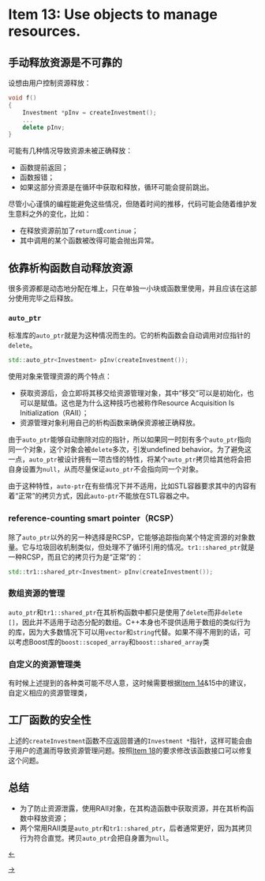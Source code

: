 # Item 13: Use objects to manage resources.

## 手动释放资源是不可靠的

设想由用户控制资源释放：

```cpp
void f()
{
    Investment *pInv = createInvestment();
    ...
    delete pInv;
}
```

可能有几种情况导致资源未被正确释放：

- 函数提前返回；
- 函数报错；
- 如果这部分资源是在循环中获取和释放，循环可能会提前跳出。

尽管小心谨慎的编程能避免这些情况，但随着时间的推移，代码可能会随着维护发生意料之外的变化，比如：

- 在释放资源前加了`return`或`continue`；
- 其中调用的某个函数被改得可能会抛出异常。

## 依靠析构函数自动释放资源

很多资源都是动态地分配在堆上，只在单独一小块或函数里使用，并且应该在这部分使用完毕之后释放。

### `auto_ptr`

标准库的`auto_ptr`就是为这种情况而生的。它的析构函数会自动调用对应指针的`delete`。

```cpp
std::auto_ptr<Investment> pInv(createInvestment());
```

使用对象来管理资源的两个特点：

- 获取资源后，会立即将其移交给资源管理对象，其中“移交”可以是初始化，也可以是赋值。这也是为什么这种技巧也被称作Resource Acquisition Is Initialization（RAII）；
- 资源管理对象利用自己的析构函数来确保资源被正确释放。

由于`auto_ptr`能够自动删除对应的指针，所以如果同一时刻有多个`auto_ptr`指向同一个对象，这个对象会被`delete`多次，引发undefined behavior。为了避免这一点，`auto_ptr`被设计拥有一项古怪的特性，将某个`auto_ptr`拷贝给其他将会把自身设置为`null`，从而尽量保证`auto_ptr`不会指向同一个对象。

由于这种特性，`auto-ptr`在有些情况下并不适用，比如STL容器要求其中的内容有着“正常”的拷贝方式，因此`auto-ptr`不能放在STL容器之中。

### reference-counting smart pointer（RCSP）

除了`auto_ptr`以外的另一种选择是RCSP，它能够追踪指向某个特定资源的对象数量。它与垃圾回收机制类似，但处理不了循环引用的情况。`tr1::shared_ptr`就是一种RCSP，而且它的拷贝行为是“正常”的：

```cpp
std::tr1::shared_ptr<Investment> pInv(createInvestment());
```

### 数组资源的管理

`auto_ptr`和`tr1::shared_ptr`在其析构函数中都只是使用了`delete`而非`delete []`，因此并不适用于动态分配的数组。C++本身也不提供适用于数组的类似行为的库，因为大多数情况下可以用`vector`和`string`代替。如果不得不用到的话，可以考虑Boost库的`boost::scoped_array`和`boost::shared_array`类

### 自定义的资源管理类

有时候上述提到的各种类可能不尽人意，这时候需要根据[Item 14](../Item%2014)&15中的建议，自定义相应的资源管理类，

## 工厂函数的安全性

上述的`createInvestment`函数不应返回普通的`Investment *`指针，这样可能会由于用户的遗漏而导致资源管理问题。按照[Item 18](../Item%2018)的要求修改该函数接口可以修复这个问题。

## 总结

- 为了防止资源泄露，使用RAII对象，在其构造函数中获取资源，并在其析构函数中释放资源；
- 两个常用RAII类是`auto_ptr`和`tr1::shared_ptr`，后者通常更好，因为其拷贝行为符合直觉。拷贝`auto_ptr`会把自身置为`null`。

<a href="../Item%2012"><-</a>

<a href="../Item%2014">-></a>
